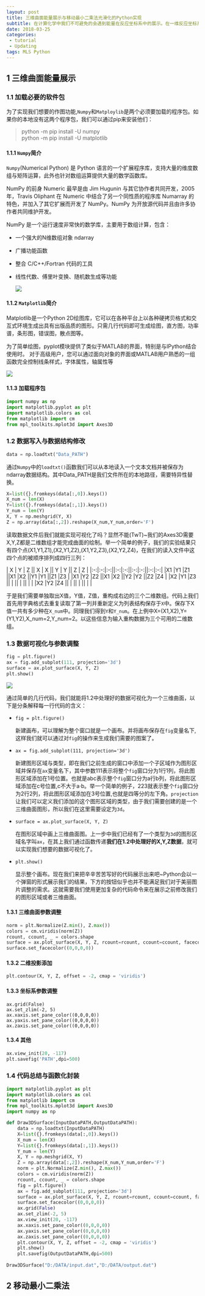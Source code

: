 ```yaml
---
layout: post
title: 三维曲面能量展示与移动最小二乘法光滑化的Python实现
subtitle: 在计算化学中我们不可避免的会遇到能量在反应坐标系中的展示。在一维反应坐标系中我们的能量变化是一条弯曲的曲线，而二维反应坐标系中，能量的变化将是一个起伏波动的曲面。在`Python`中我们可以通过`Matplotlib`这一程序包来实现数据的可视化。不简单的是，我的实验数据存在随机误差，所以做出的曲面也许不够光滑，因此我们需要使用移动最小二乘法来光滑化我们的实验数据曲面。
date: 2018-03-25
categories:
 - tutorial 
 - Updating
tags: MLS Python 
---
```


## 1 三维曲面能量展示
### 1.1 加载必要的软件包
为了实现我们想要的作图功能,`Numpy`和`Matploylib`是两个必须要加载的程序包。如果你的本地没有这两个程序包，我们可以通过pip来安装他们：

> python -m pip install -U numpy  
python -m pip install -U matplotlib

#### 1.1.1 `Numpy`简介
`Numpy`(Numerical Python) 是 Python 语言的一个扩展程序库，支持大量的维度数组与矩阵运算，此外也针对数组运算提供大量的数学函数库。

NumPy 的前身 Numeric 最早是由 Jim Hugunin 与其它协作者共同开发，2005 年，Travis Oliphant 在 Numeric 中结合了另一个同性质的程序库 Numarray 的特色，并加入了其它扩展而开发了 NumPy。NumPy 为开放源代码并且由许多协作者共同维护开发。

NumPy 是一个运行速度非常快的数学库，主要用于数组计算，包含：
+ 一个强大的N维数组对象 ndarray

+ 广播功能函数

+ 整合 C/C++/Fortran 代码的工具

+ 线性代数、傅里叶变换、随机数生成等功能

  ![](https://www.numpy.org/_static/numpy_logo.png)


#### 1.1.2 `Matplotlib`简介
Matplotlib是一个Python 2D绘图库，它可以在各种平台上以各种硬拷贝格式和交互式环境生成出具有出版品质的图形。只需几行代码即可生成绘图，直方图，功率谱，条形图，错误图，散点图等。

为了简单绘图，pyplot模块提供了类似于MATLAB的界面，特别是与IPython结合使用时。 对于高级用户，您可以通过面向对象的界面或MATLAB用户熟悉的一组函数完全控制线条样式，字体属性，轴属性等

![](https://matplotlib.org/_static/logo2.png)

#### 1.1.3 加载程序包

```Python
import numpy as np
import matplotlib.pyplot as plt
import matplotlib.colors as col
from matplotlib import cm
from mpl_toolkits.mplot3d import Axes3D
```

### 1.2 数据写入与数据结构修改
```Python
data = np.loadtxt("Data_PATH")
```
通过`Numpy`中的`loadtxt()`函数我们可以从本地读入一个文本文档并被保存为ndarray数据结构。其中Data_PATH是我们文件所在的本地路径，需要特异性替换。
```Python
X=list({}.fromkeys(data[:,0]).keys())
X_num = len(X)
Y=list({}.fromkeys(data[:,1]).keys())
Y_num = len(Y)
X, Y = np.meshgrid(Y, X)
Z = np.array(data[:,2]).reshape(X_num,Y_num,order='F')
```
读取数据文件后我们就能实现可视化了吗？显然不能(TwT)~我们的Axes3D需要X,Y,Z都是二维数组才能完成曲面的绘制。举一个简单的例子，我们的实验结果只有四个点(X1,Y1,Z1),(X2,Y1,Z2),(X1,Y2,Z3),(X2,Y2,Z4)，在我们的读入文件中这四个点的被顺序排列成四行三列：

| X | Y | Z || X | X || Y | Y || Z | Z |
|:-:|:-:|:-:||:-:|:-:||:-:|:-:||:-:|:-:|
|X1 |Y1 |Z1 ||X1 |X2 ||Y1 |Y1 ||Z1 |Z3 |
|X1 |Y2 |Z2 ||X1 |X2 ||Y2 |Y2 ||Z2 |Z4 |
|X2 |Y1 |Z3 ||   |   ||   |   ||   |   |
|X2 |Y2 |Z4 ||   |   ||   |   ||   |   |

于是我们需要单独取出X值，Y值，Z值，重构成右边的三个二维数组。代码上我们首先用字典格式去重复读取了第一列并重新定义为列表结构保存于`X`中。保存下X值一共有多少种在`X_num`中。同理我们得到`Y`和`Y_num`。在上例中X=(X1,X2),Y=(Y1,Y2),X_num=2,Y_num=2。以这些信息为输入重构数据为三个可用的二维数组。

### 1.3 数据可视化与参数调整

```python
fig = plt.figure()
ax = fig.add_subplot(111, projection='3d')
surface = ax.plot_surface(X, Y, Z)
plt.show()
```

![](https://github.com/DouBeeTwT/Data-Visualization/blob/master/3D-Surface/Result1.png?raw=true)

通过简单的几行代码，我们就能将1.2中处理好的数据可视化为一个三维曲面，以下是分条解释每一行代码的含义：

+ `fig = plt.figure()`

  新建画布，可以理解为整个窗口就是一个画布。并将画布保存在`fig`变量名下,这样我们就可以通过对`fig`的操作来生成我们需要的图案了。

+ `ax = fig.add_subplot(111, projection='3d')`

  新建图形区域与类型，即在我们之前生成的窗口中添加一个子区域作为图形区域并保存在`ax`变量名下，其中参数111表示将整个`fig`窗口分为1行1列，将此图形区域添加在1号位置。也就是abc表示整个`fig`窗口分为a行b列，将此图形区域添加在c号位置,c不大于a·b。举一个简单的例子，223就表示整个`fig`窗口分为2行2列，将此图形区域添加在3号位置,也就是四等分的左下角。`projection`让我们可以定义我们添加的这个图形区域的类型，由于我们需要创建的是一个三维曲面图形，所以我们在这里需要设定为`3d`。

+ `surface = ax.plot_surface(X, Y, Z)`

  在图形区域中画上三维曲面图。上一步中我们已经有了一个类型为`3d`的图形区域名字叫`ax`，在其上我们通过函数传递**我们在1.2中处理好的X,Y,Z数据**，就可以实现我们想要的数据可视化了。

+ `plt.show()`

  显示整个画布。现在我们来把辛辛苦苦写好的代码展示出来吧~Python会以一个弹窗的形式展示我们的结果，下方的按钮似乎也并不能满足我们对于美丽图片调整的需求。这就需要我们使用更加复杂的代码命令来在展示之前修改我们的图形区域或者三维曲面。

#### 1.3.1 三维曲面参数调整

```python
norm = plt.Normalize(Z.min(), Z.max())
colors = cm.viridis(norm(Z))
rcount, ccount, _ = colors.shape
surface = ax.plot_surface(X, Y, Z, rcount=rcount, ccount=ccount, facecolors=colors, shade=False)
surface.set_facecolor((0,0,0,0))
```



#### 1.3.2 二维投影添加

```python
plt.contour(X, Y, Z, offset = -2, cmap = 'viridis')
```



#### 1.3.3 坐标系参数调整

```
ax.grid(False)
ax.set_zlim(-2, 5)
ax.xaxis.set_pane_color((0,0,0,0))
ax.yaxis.set_pane_color((0,0,0,0))
ax.zaxis.set_pane_color((0,0,0,0))
```



#### 1.3.4 其他

```python
ax.view_init(20, -117)
plt.savefig('PATH',dpi=500)
```



### 1.4 代码总结与函数化封装

```python
import matplotlib.pyplot as plt
import matplotlib.colors as col
from matplotlib import cm
from mpl_toolkits.mplot3d import Axes3D
import numpy as np

def Draw3DSurface(InputDataPATH,OutputDataPATH):
	data = np.loadtxt(InputDataPATH)
	X=list({}.fromkeys(data[:,0]).keys())
	X_num = len(X)
	Y=list({}.fromkeys(data[:,1]).keys())
	Y_num = len(Y)
	X, Y = np.meshgrid(X, Y)
	Z = np.array(data[:,2]).reshape(X_num,Y_num,order='F')
	norm = plt.Normalize(Z.min(), Z.max())
	colors = cm.viridis(norm(Z))
	rcount, ccount, _ = colors.shape
	fig = plt.figure()
	ax = fig.add_subplot(111, projection='3d')
	surface = ax.plot_surface(X, Y, Z, rcount=rcount, ccount=ccount, facecolors=colors, shade=False)
	surface.set_facecolor((0,0,0,0))
	ax.grid(False)
	ax.set_zlim(-2, 5)
	ax.view_init(20, -117)
	ax.xaxis.set_pane_color((0,0,0,0))
	ax.yaxis.set_pane_color((0,0,0,0))
	ax.zaxis.set_pane_color((0,0,0,0))
	plt.contour(X, Y, Z, offset = -2, cmap = 'viridis')
	plt.show()
	plt.savefig(OutputDataPATH,dpi=500)
    
Draw3DSurface("D:/DATA/input.dat","D:/DATA/output.dat")
```



## 2 移动最小二乘法
